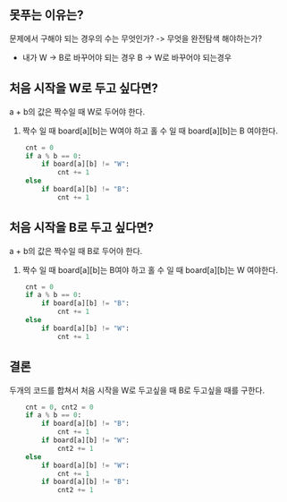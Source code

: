 ## 못푸는 이유는?
문제에서 구해야 되는 경우의 수는 무엇인가? -> 무엇을 완전탐색 해야하는가?
- 내가 W -> B로 바꾸어야 되는 경우 B -> W로 바꾸어야 되는경우

## 처음 시작을 W로 두고 싶다면?
a + b의 값은 짝수일 때 W로 두어야 한다.
1. 짝수 일 때 board[a]\[b]는 W여야 하고  홀 수 일 때 board[a][b]는 B 여야한다.
```python
    cnt = 0
    if a % b == 0:
        if board[a][b] != "W":
            cnt += 1
    else
        if board[a][b] != "B":
            cnt += 1
``` 
## 처음 시작을 B로 두고 싶다면?
a + b의 값은 짝수일 때 B로 두어야 한다.
1. 짝수 일 때 board[a][b]는 B여야 하고  홀 수 일 때 board[a][b]는 W 여야한다.
```python
    cnt = 0
    if a % b == 0:
        if board[a][b] != "B":
            cnt += 1
    else
        if board[a][b] != "W":
            cnt += 1
``` 
## 결론
두개의 코드를 합쳐서 처음 시작을 W로 두고싶을 때 B로 두고싶을 때를 구한다.
```python
    cnt = 0, cnt2 = 0
    if a % b == 0:
        if board[a][b] != "B":
            cnt += 1
        if board[a][b] != "W":
            cnt2 += 1
    else
        if board[a][b] != "W":
            cnt += 1
        if board[a][b] != "B":
            cnt2 += 1
            
``` 